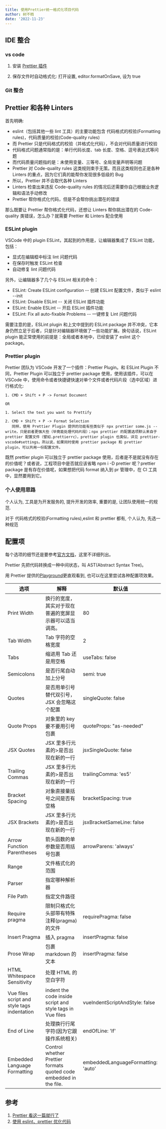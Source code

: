 ```yaml
---
title: 使用Prettier统一格式化项目代码
author: 树不梢
date: '2022-11-23'
---
```


## IDE 整合

### vs code

1. 安装 [Prettier 插件](https://marketplace.visualstudio.com/items?itemName=esbenp.prettier-vscode)

2. 保存文件时自动格式化: 打开设置, editor.formatOnSave, 设为 true

### Git 整合

## Prettier 和各种 Linters

首先明确:

- eslint（包括其他一些 lint 工具）的主要功能包含 代码格式的校验(Formatting rules)，代码质量的校验(Code-quality rules)
- 而 Prettier 只是代码格式的校验（并格式化代码），不会对代码质量进行校验
- 代码格式问题通常指的是：单行代码长度、tab 长度、空格、逗号表达式等问题
- 而代码质量问题指的是：未使用变量、三等号、全局变量声明等问题
- Prettier 对 Code-quality rules 这类规则束手无策。而且这类规则也正是各种 Linters 的重点，因为它们真的能帮你发现很多低级的 Bug
- 所以，Prettier 并不会取代各种 Linters
- Linters 检查出来违反 Code-quality rules 的情况后还需要你自己根据业务逻辑和语法手动修改
- Prettier 帮你格式化代码，但是不会帮你挑出潜在的错误

那么既要让 Prettier 帮你格式化代码，还想让 Linters 帮你挑出潜在的 Code-quality 类错误，怎么办？就需要 Prettier 和 Linters 配合使用

### ESLint plugin

VSCode 中的 plugin ESLint，其起到的作用是，让编辑器集成了 ESLint 功能，包括：

- 显式在编辑框中标注 lint 问题代码
- 在保存时触发 ESLint 检查
- 自动修复 lint 问题代码

另外，让编辑器多了几个与 ESLint 相关的命令：

- ESLint: Create ESLint configuration -- 创建 ESLint 配置文件，类似于 eslint --init
- ESLint: Disable ESLint -- 关闭 ESLint 插件功能
- ESLint: Enable ESLint -- 开启 ESLint 插件功能
- ESLint: Fix all auto-fixable Problems -- 一键修复 Lint 问题代码

需要注意的是，ESLint plugin 和上文中提到的 ESLint package 并不冲突，它本身仍然立足于后者，只是针对编辑器环境做了一些功能扩展。换句话说，ESLint plugin 能正常使用的前提是：全局或者本地中，已经安装了 eslint 这个 package。

### Prettier plugin

Prettier 团队为 VSCode 开发了一个插件：Prettier Plugin。和 ESLint Plugin 不同，Prettier Plugin 可以独立于 prettier package 使用，使用该插件，可以在 VSCode 中，使用命令或者快捷键快速对单个文件或者代码片段（选中区域）进行格式化:

```
1. CMD + Shift + P -> Format Document

OR

1. Select the text you want to Prettify

2. CMD + Shift + P -> Format Selection
   同样，使用 Prettier Plugin 提供的功能有些类似于 npx prettier some.js --write，只是前者更强大些（毕竟能处理代码片段）；npx prettier 的配置选项默认来自于 prettier 配置文件（譬如.prettierrc），prettier plugin 也类似，详见 prettier-vscode#settings。所以说，如果同时使用 prettier package 和 prettier plugin，可以共用一份配置文件。
```

既然 prettier plugin 可以独立于 prettier package 使用，后者是不是就没有存在的价值呢？或者说，工程项目中是否就应该省略 npm i -D prettier 呢？prettier package 是有存在价值呢，如果想把代码 format 纳入到 pr 管理中，在 CI 工具中，显然要用到它。

### 个人使用思路

个人认为, 工具是为开发服务的, 提升开发的效率, 重要的是, 让团队使用统一的规范.

对于 代码格式的校验(Formatting rules),eslint 和 prettier 都有, 个人认为, 先选一种规范

## 配置项

每个选项的细节还是要参考[官方文档](https://prettier.io/docs/en/options.html)，这里不详细列出。

Prettier 先把代码转换成一种中间状态，叫 AST(Abstract Syntax Tree)。

用 Prettier 提供的[Playground](https://prettier.io/playground/)更直观看到, 也可以在这里尝试各种配置项效果。

| 选项                                        | 解释                                                               | 默认值                             |
| ------------------------------------------- | ------------------------------------------------------------------ | ---------------------------------- |
| Print Width                                 | 换行的宽度，其实对于现在普遍的宽屏显示器可以适当调高。             | 80                                 |
| Tab Width                                   | Tab 字符的空格宽度                                                 | 2                                  |
| Tabs                                        | 缩进用 Tab 还是用空格                                              | useTabs: false                     |
| Semicolons                                  | 是否行尾自动加上分号                                               | semi: true                         |
| Quotes                                      | 是否用单引号替代双引号，JSX 会忽略这个配置                         | singleQuote: false                 |
| Quote Props                                 | 对象里的 key 要不要用引号包裹                                      | quoteProps: "as-needed"            |
| JSX Quotes                                  | JSX 里多行元素的>是否出现在新的一行                                | jsxSingleQuote: false              |
| Trailing Commas                             | JSX 里多行元素的>是否出现在新的一行                                | trailingComma: 'es5'               |
| Bracket Spacing                             | 对象直接量括号之间是否有空格                                       | bracketSpacing: true               |
| JSX Brackets                                | JSX 里多行元素的>是否出现在新的一行                                | jsxBracketSameLine: false          |
| Arrow Function Parentheses                  | 箭头函数的单参数是否用括号包裹                                     | arrowParens: 'always'              |
| Range                                       | 文件格式化的范围                                                   |                                    |
| Parser                                      | 指定哪种解析器                                                     |                                    |
| File Path                                   | 指定文件路径                                                       |                                    |
| Require pragma                              | 限制只格式化头部带有特殊注释(pragma)的文件                         | requirePragma: false               |
| Insert Pragma                               | 插入 pragma                                                        | insertPragma: false                |
| Prose Wrap                                  | 包裹 markdown 的文本                                               | insertPragma: false                |
| HTML Whitespace Sensitivity                 | 处理 HTML 的空白字符                                               |                                    |
| Vue files script and style tags indentation | indent the code inside script and style tags in Vue files          | vueIndentScriptAndStyle: false     |
| End of Line                                 | 处理换行行尾字符(因为它跟操作系统相关)                             | endOfLine: 'lf'                    |
| Embedded Language Formatting                | Control whether Prettier formats quoted code embedded in the file. | embeddedLanguageFormatting: 'auto' |

## 参考

1. [Prettier 看这一篇就行了](https://zhuanlan.zhihu.com/p/81764012)
2. [使用 eslint、prettier 优化代码](https://zhangbuhuai.com/post/eslint-prettier.html)
